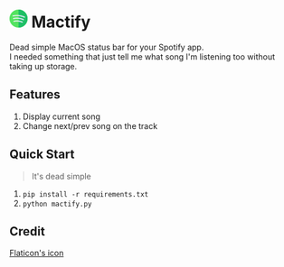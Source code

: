 # ![Spotify Logo](./icon/spotify-sketch.png) Mactify

Dead simple MacOS status bar for your Spotify app.<br/>
I needed something that just tell me what song I'm listening too without taking up storage.

## Features
1. Display current song
2. Change next/prev song on the track

## Quick Start
> It's dead simple
1. `pip install -r requirements.txt`
2. `python mactify.py`

## Credit
[Flaticon's icon](https://www.flaticon.com/authors/freepik")
